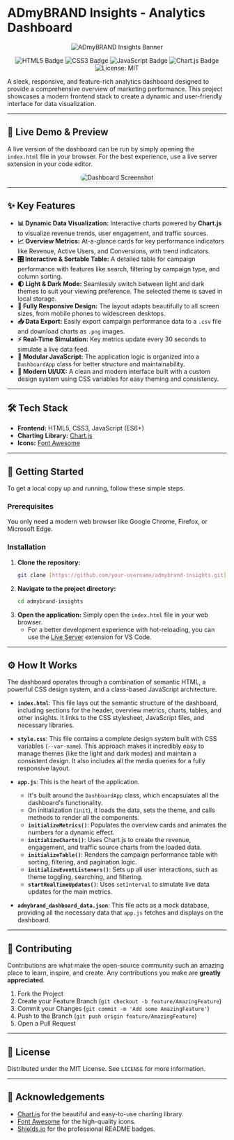 # ADmyBRAND Insights - Analytics Dashboard

<p align="center">
  <img src="https://placehold.co/1200x300/1F2121/32B8C6?text=ADmyBRAND+Insights&font=raleway" alt="ADmyBRAND Insights Banner">
</p>

<p align="center">
  <img src="https://img.shields.io/badge/HTML5-E34F26?style=for-the-badge&logo=html5&logoColor=white" alt="HTML5 Badge"/>
  <img src="https://img.shields.io/badge/CSS3-1572B6?style=for-the-badge&logo=css3&logoColor=white" alt="CSS3 Badge"/>
  <img src="https://img.shields.io/badge/JavaScript-F7DF1E?style=for-the-badge&logo=javascript&logoColor=black" alt="JavaScript Badge"/>
  <img src="https://img.shields.io/badge/Chart.js-FF6384?style=for-the-badge&logo=chartdotjs&logoColor=white" alt="Chart.js Badge"/>
  <img src="https://img.shields.io/badge/License-MIT-yellow.svg?style=for-the-badge" alt="License: MIT">
</p>

A sleek, responsive, and feature-rich analytics dashboard designed to provide a comprehensive overview of marketing performance. This project showcases a modern frontend stack to create a dynamic and user-friendly interface for data visualization.

---

## 🚀 Live Demo & Preview

A live version of the dashboard can be run by simply opening the `index.html` file in your browser. For the best experience, use a live server extension in your code editor.

<p align="center">
  <img src="https://placehold.co/800x500/F5F5F5/333333?text=Dashboard+Screenshot+Here" alt="Dashboard Screenshot" style="border-radius: 10px; box-shadow: 0 4px 8px rgba(0,0,0,0.1);">
</p>

---

## ✨ Key Features

* **📊 Dynamic Data Visualization:** Interactive charts powered by **Chart.js** to visualize revenue trends, user engagement, and traffic sources.
* **📈 Overview Metrics:** At-a-glance cards for key performance indicators like Revenue, Active Users, and Conversions, with trend indicators.
* **🎛️ Interactive & Sortable Table:** A detailed table for campaign performance with features like search, filtering by campaign type, and column sorting.
* **🌓 Light & Dark Mode:** Seamlessly switch between light and dark themes to suit your viewing preference. The selected theme is saved in local storage.
* **📱 Fully Responsive Design:** The layout adapts beautifully to all screen sizes, from mobile phones to widescreen desktops.
* **📥 Data Export:** Easily export campaign performance data to a `.csv` file and download charts as `.png` images.
* **⚡ Real-Time Simulation:** Key metrics update every 30 seconds to simulate a live data feed.
* **🧩 Modular JavaScript:** The application logic is organized into a `DashboardApp` class for better structure and maintainability.
* **🎨 Modern UI/UX:** A clean and modern interface built with a custom design system using CSS variables for easy theming and consistency.

---

## 🛠️ Tech Stack

* **Frontend:** HTML5, CSS3, JavaScript (ES6+)
* **Charting Library:** [Chart.js](https://www.chartjs.org/)
* **Icons:** [Font Awesome](https://fontawesome.com/)

---


## 🚀 Getting Started

To get a local copy up and running, follow these simple steps.

### Prerequisites

You only need a modern web browser like Google Chrome, Firefox, or Microsoft Edge.

### Installation

1.  **Clone the repository:**
    ```sh
    git clone [https://github.com/your-username/admybrand-insights.git](https://github.com/your-username/admybrand-insights.git)
    ```
2.  **Navigate to the project directory:**
    ```sh
    cd admybrand-insights
    ```
3.  **Open the application:**
    Simply open the `index.html` file in your web browser.
    * For a better development experience with hot-reloading, you can use the [Live Server](https://marketplace.visualstudio.com/items?itemName=ritwickdey.LiveServer) extension for VS Code.

---

## ⚙️ How It Works

The dashboard operates through a combination of semantic HTML, a powerful CSS design system, and a class-based JavaScript architecture.

* **`index.html`**: This file lays out the semantic structure of the dashboard, including sections for the header, overview metrics, charts, tables, and other insights. It links to the CSS stylesheet, JavaScript files, and necessary libraries.

* **`style.css`**: This file contains a complete design system built with CSS variables (`--var-name`). This approach makes it incredibly easy to manage themes (like the light and dark modes) and maintain a consistent design. It also includes all the media queries for a fully responsive layout.

* **`app.js`**: This is the heart of the application.
    * It's built around the `DashboardApp` class, which encapsulates all the dashboard's functionality.
    * On initialization (`init`), it loads the data, sets the theme, and calls methods to render all the components.
    * **`initializeMetrics()`**: Populates the overview cards and animates the numbers for a dynamic effect.
    * **`initializeCharts()`**: Uses Chart.js to create the revenue, engagement, and traffic source charts from the loaded data.
    * **`initializeTable()`**: Renders the campaign performance table with sorting, filtering, and pagination logic.
    * **`initializeEventListeners()`**: Sets up all user interactions, such as theme toggling, searching, and filtering.
    * **`startRealTimeUpdates()`**: Uses `setInterval` to simulate live data updates for the main metrics.

* **`admybrand_dashboard_data.json`**: This file acts as a mock database, providing all the necessary data that `app.js` fetches and displays on the dashboard.

---

## 🤝 Contributing

Contributions are what make the open-source community such an amazing place to learn, inspire, and create. Any contributions you make are **greatly appreciated**.

1.  Fork the Project
2.  Create your Feature Branch (`git checkout -b feature/AmazingFeature`)
3.  Commit your Changes (`git commit -m 'Add some AmazingFeature'`)
4.  Push to the Branch (`git push origin feature/AmazingFeature`)
5.  Open a Pull Request

---

## 📜 License

Distributed under the MIT License. See `LICENSE` for more information.

---

## 🙏 Acknowledgements

* [Chart.js](https://www.chartjs.org/) for the beautiful and easy-to-use charting library.
* [Font Awesome](https://fontawesome.com/) for the high-quality icons.
* [Shields.io](https://shields.io/) for the professional README badges.

